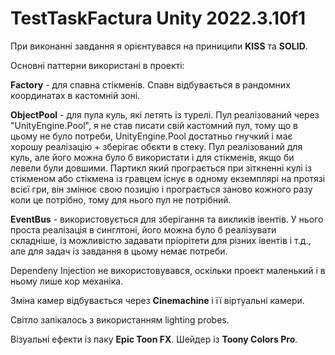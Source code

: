 # TestTaskFactura Unity 2022.3.10f1

При виконанні завдання я орієнтувався на приниципи <b>KISS</b> та <b>SOLID</b>.

Основні паттерни використані в проекті:

<b>Factory</b> - для спавна стікменів. Спавн відбувається в рандомних координатах в кастомній зоні.

<b>ObjectPool</b> - для пула куль, які летять із турелі. Пул реалізований через "UnityEngine.Pool", я не став писати свій кастомний пул, тому що в цьому не було потреби, UnityEngine.Pool достатньо гнучкий і має хорошу реалізацію + зберігає обєкти в стеку. Пул реалізований для куль, але його можна було б використати і для стікменів, якщо би левели були довшими. Партикл який програється при зіткненні кулі із стікменом або стікмена із гравцем існує в одному екземплярі на протязі всієї гри, він змінює свою позицію і програється заново кожного разу коли це потрібно, тому для нього пул не потрібний.

<b>EventBus</b> - використовується для зберігання та викликів івентів. У нього проста реалізація в синглтоні, його можна було б реалізувати складніше, із можливістю задавати пріорітети для різних івентів і т.д., але для задач із завдання в цьому немає потреби.

Dependeny Injection не використовувався, оскільки проект маленький і в ньому лише кор механіка.

Зміна камер відбувається через <b>Cinemachine</b> і її віртуальні камери.

Світло запікалось з використанням lighting probes.

Візуальні ефекти із паку **Epic Toon FX**. Шейдер із **Toony Colors Pro**.
